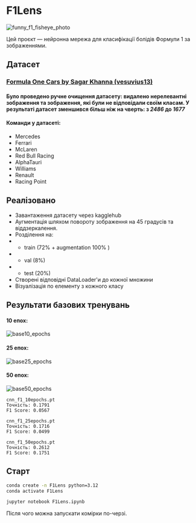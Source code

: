 # F1Lens 
![funny_f1_fisheye_photo](static/mclaren_fisheye.jpg)

Цей проєкт — нейронна мережа для класифікації болідів Формули 1 за зображеннями.

## Датасет
### [Formula One Cars by Sagar Khanna (vesuvius13)](https://www.kaggle.com/datasets/vesuvius13/formula-one-cars)
#### Було проведено ручне очищення датасету: видалено нерелевантні зображення та зображення, які були не відповідали своїм класам. У результаті датасет зменшився більш ніж на чверть: з *2486* до *1677*

#### Команди у датасеті:
- Mercedes
- Ferrari
- McLaren
- Red Bull Racing
- AlphaTauri
- Williams
- Renault
- Racing Point

## Реалізовано
- Завантаження датасету через kagglehub
- Аугментація шляхом повороту зображення на 45 градусів та віддзеркалення.
- Розділення на:
- - train (72% + augmentation 100% ) 
- - val (8%) 
- - test (20%)
- Створені відповідні DataLoader'и до кожної множини
- Візуалізація по елементу з кожного класу

## Результати базових тренувань
#### 10 епох:
![base10_epochs](training-results/10_epochs.png)

#### 25 епох:
![base25_epochs](training-results/25_epochs.png)

#### 50 епох:
![base50_epochs](training-results/50_epochs.png)
```
cnn_f1_10epochs.pt
Точність: 0.1791
F1 Score: 0.0567

cnn_f1_25epochs.pt
Точність: 0.1716
F1 Score: 0.0499

cnn_f1_50epochs.pt
Точність: 0.2612
F1 Score: 0.1751
```

## Старт
```bash
conda create -n F1Lens python=3.12
conda activate F1Lens

jupyter notebook F1Lens.ipynb
```
Після чого можна запускати комірки по-черзі.